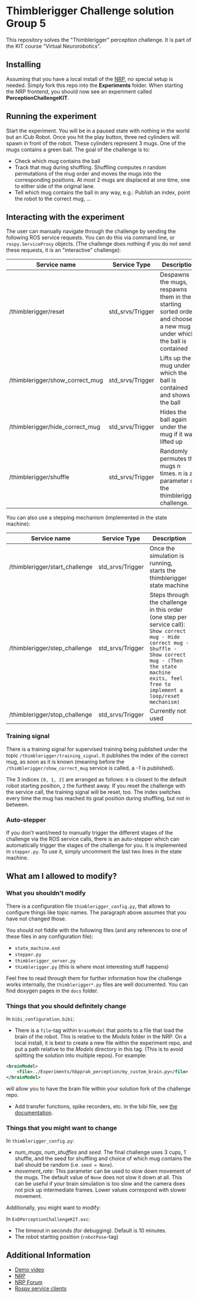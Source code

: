 

# Thimblerigger Challenge solution Group 5

This repository solves the "Thimblerigger" perception challenge.
It is part of the KIT course "Virtual Neurorobotics".

## Installing

Assuming that you have a local install of the [NRP](https://bitbucket.org/hbpneurorobotics/neurorobotics-platform),
no special setup is needed. Simply fork this repo into the **Experiments** folder.
When starting the NRP frontend, you should now see an experiment called __PerceptionChallengeKIT__.

## Running the experiment

Start the experiment. You will be in a paused state with nothing in the world but an
iCub Robot. Once you hit the play button, three red cylinders will spawn in front of the
robot. These cylinders represent 3 mugs. One of the mugs contains a green ball.
The goal of the challenge is to:

  - Check which mug contains the ball
  - Track that mug during shuffling. Shuffling computes  *n* random permutations of the mug order and
moves the mugs into the corresponding positions.
At most 2 mugs are displaced at one time, one to either side of the original lane.
  - Tell which mug contains the ball in any way, e.g.: Publish an index, point the robot to the correct mug, ...

## Interacting with the experiment

The user can manually navigate through the challenge by sending the following ROS service requests. You can do this via command line, or
`rospy.ServiceProxy` objects. (The challenge does nothing if you do not send these requests, it is an "interactive" challenge):

| Service name | Service Type | Description |
| ------------ | ------------ | ----------- |
|/thimblerigger/reset|std_srvs/Trigger|Despawns the mugs, respawns them in the starting sorted order and chooses a new mug under which the ball is contained|
|/thimblerigger/show_correct_mug|std_srvs/Trigger|Lifts up the mug under which the ball is contained and shows the ball|
|/thimblerigger/hide_correct_mug|std_srvs/Trigger|Hides the ball again under the mug if it was lifted up|
|/thimblerigger/shuffle|std_srvs/Trigger|Randomly permutes the mugs n times. n is a parameter of the thimblerigger challenge.|

You can also use a stepping mechanism (implemented in the state machine):

| Service name | Service Type | Description |
| ------------ | ------------ | ----------- |
|/thimblerigger/start_challenge|std_srvs/Trigger|Once the simulation is running, starts the thimblerigger state machine|
|/thimblerigger/step_challenge|std_srvs/Trigger|Steps through the challenge in this order (one step per service call): `Show correct mug - Hide correct mug - Shuffle - Show correct mug - (Then the state machine exits, feel free to implement a loop/reset mechanism)`|
|/thimblerigger/stop_challenge|std_srvs/Trigger| Currently not used|

### Training signal

There is a training signal for supervised training being published under the topic `/thimblerigger/training_signal`. It publishes the index of the correct mug, as soon as it is known (meaning before the `/thimblerigger/show_correct_mug` service is called, a *-1* is published).

The 3 indices `[0, 1, 2]` are arranged as follows:
`0` is closest to the default robot starting position, `2` the furthest away.
If you reset the challenge with the service call, the training signal will be reset, too.
The index switches every time the mug has reached its goal position during shuffling, but not in between.

### Auto-stepper

If you don't want/need to manually trigger the different stages of the challenge via the ROS service calls, there is an auto-stepper which can
automatically trigger the stages of the challenge for you. It is implemented in `stepper.py`. To use it, simply uncomment the last two lines in the state machine.

## What am I allowed to modify?

### What you shouldn't modify

There is a configuration file `thimblerigger_config.py`, that allows to configure things like
topic names. The paragraph above assumes that you have not changed those.

You should not fiddle with the following files (and any references to one of these files in any configuration file):

 - `state_machine.exd`
 - `stepper.py`
 - `thimblerigger_server.py`
 - `thimblerigger.py` (this is where most interesting stuff happens)

Feel free to read through them for further information how the challenge works internally,
the `thimblerigger*.py` files are well documented. You can find doxygen pages in the `docs` folder.

### Things that you should definitely change

In `bibi_configuration.bibi`:

- There is a `file`-tag within `brainModel` that points to a file that load the
brain of the robot. This is relative to the *Models* folder in the NRP.
On a local install, it is best to create a new file within the experiment repo, and put a path relative to the *Models* directory in this tag. (This is to avoid splitting the solution into multiple repos).
For example:
```xml
<brainModel>
    <file>../Experiments/hbpprak_perception/my_custom_brain.py</file>
</brainModel>
```
will allow you to have the brain file within your solution fork of the challenge repo.

- Add transfer functions, spike recorders, etc. in the bibi file, see [the documentation](https://developer.humanbrainproject.eu/docs/projects/HBP%20Neurorobotics%20Platform/1.2/nrp/tutorials/transfer_function/bibi_config.html).

### Things that you might want to change

In `thimblerigger_config.py`:
  - *num_mugs*, *num_shuffles* and *seed*.  The final challenge uses 3 cups, 1 shuffle, and the seed for shuffling and choice of which mug contains the ball should be random (i.e. `seed = None`).
  - *movement_rate*: This parameter can be used to slow down movement of the mugs. The default value of `None` does not slow it down at all.
                     This can be useful if your brain simulation is too slow and the camera does not pick up intermediate frames.
                     Lower values correspond with slower movement.

Additionally, you might want to modify:

In `ExDPerceptionChallengeKIT.exc`:

- The timeout in seconds (for debugging). Default is 10 minutes.
- The robot starting position (`robotPose`-tag)


## Additional Information

 - [Demo video](https://youtu.be/aice0elP7eI)
 - [NRP](https://bitbucket.org/hbpneurorobotics/neurorobotics-platform)
 - [NRP Forum](https://forum.humanbrainproject.eu/)
 - [Rospy service clients](http://wiki.ros.org/ROS/Tutorials/WritingServiceClient%28python%29#rospy_tutorials.2BAC8-Tutorials.2BAC8-WritingServiceClient.Writing_the_Client_Node)
